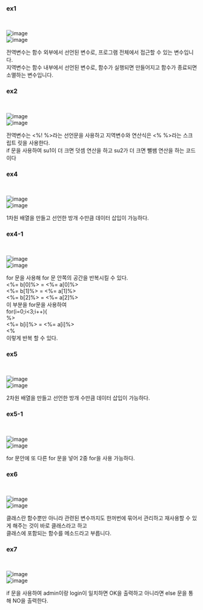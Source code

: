 <h3>ex1</h3><br>


  
![image](https://user-images.githubusercontent.com/97486359/170394527-9979bcc6-fd21-4be2-89ba-731a880998a1.png) <br>
![image](https://user-images.githubusercontent.com/97486359/170394565-0238ecfa-79b8-4dfa-a0c6-cf941869944e.png) <br>
  
전역변수는 함수 외부에서 선언된 변수로, 프로그램 전체에서 접근할 수 있는 변수입니다. <br>
지역변수는 함수 내부에서 선언된 변수로, 함수가 실행되면 만들어지고 함수가 종료되면 소멸하는 변수입니다.

<h3>ex2</h3><br>

![image](https://user-images.githubusercontent.com/97486359/170394663-f8b59f6d-3dc9-4820-88f1-dba236cca434.png) <br>
![image](https://user-images.githubusercontent.com/97486359/170394691-2dec982a-7a79-41aa-80d7-98ea6e5e1736.png) <br>

전역변수는 <%! %>라는 선언문을 사용하고 지역변수와 연산식은 <%  %>라는 스크립트 릿을 사용한다. <br>
if 문을 사용하여 su1이 더 크면 덧셈 연산을 하고 su2가 더 크면 뺄쌤 연산을 하는 코드이다

<h3>ex4</h3><br>
 
![image](https://user-images.githubusercontent.com/97486359/170175764-7649bcd8-b019-4d4e-b3ec-1e54843646a1.png) <br>
![image](https://user-images.githubusercontent.com/97486359/170175784-1c1519a7-ee3e-4744-84a5-a4b313033137.png) <br>

1차원 배열을 만들고 선언한 방개 수만큼 데이터 삽입이 가능하다.

<h3>ex4-1</h3><br>
  
![image](https://user-images.githubusercontent.com/97486359/170175931-bdeb845f-49c2-4e07-bff1-21344f99ce66.png) <br>
![image](https://user-images.githubusercontent.com/97486359/170175949-c5431511-9c88-433f-8b13-85413ea5ed9d.png) <br>

for 문을 사용해 for 문 안쪽의 공간을 반복시킬 수 있다. <br>
<%= b[0]%> = <%= a[0]%> <br>
<%= b[1]%> = <%= a[1]%> <br>
<%= b[2]%> = <%= a[2]%> <br>
이 부분을 for문을 사용하여 <br>
for(i=0;i<3;i++){ <br>
	%> <br>
		<%= b[i]%> = <%= a[i]%> <br>
	<% <br>
이렇게 반복 할 수 있다.


<h3>ex5</h3><br>

![image](https://user-images.githubusercontent.com/97486359/170175805-b1d8c1c2-86b9-4cda-9419-84e8f3fda958.png) <br>
![image](https://user-images.githubusercontent.com/97486359/170175833-8f14ff49-222c-4656-9a95-0da6c622dcfc.png) <br>

2차원 배열을 만들고 선언한 방개 수만큼 데이터 삽입이 가능하다.

<h3>ex5-1</h3><br>
  
![image](https://user-images.githubusercontent.com/97486359/170175965-cdb8f5bf-8f90-4a6f-beb1-5968143c6c9d.png) <br>
![image](https://user-images.githubusercontent.com/97486359/170175978-4ba17217-0fa7-4fa7-9d63-edfd16184f5d.png) <br>

for 문안에 또 다른 for 문을 넣어 2중 for을 사용 가능하다.


<h3>ex6</h3><br>
  
![image](https://user-images.githubusercontent.com/97486359/170175856-c7fe4556-03f1-429c-bc04-0cf9fec4e366.png) <br>
![image](https://user-images.githubusercontent.com/97486359/170175871-1278a7dc-ec8e-42dd-a329-c1ac4e9d6e43.png) <br>

클래스란 함수뿐만 아니라 관련된 변수까지도 한꺼번에 묶어서 관리하고 재사용할 수 있게 해주는 것이 바로 클래스라고 하고 <br>
클래스에 포함되는 함수를 메소드라고 부릅니다.

<h3>ex7</h3><br>
  
![image](https://user-images.githubusercontent.com/97486359/170175891-14d9b7ab-dd95-4a8e-bf76-1d5415243731.png) <br>
![image](https://user-images.githubusercontent.com/97486359/170175909-169bc8ca-cb30-47fa-9edc-f0a297e261ae.png) <br>

if 문을 사용하여 admin이랑 login이 일치하면 OK을 출력하고 아니라면 else 문을 통해 NO을 출력한다.
